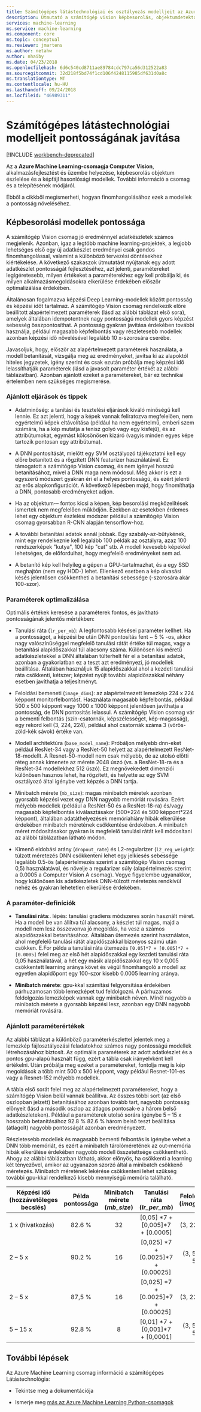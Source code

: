 ```yaml
---
title: Számítógépes látástechnológiai és osztályozás modelljeit az Azure Machine Learning jobb pontossága
description: Útmutató a számítógép vision képbesorolás, objektumdetektálás és lemezkép hasonlóság modellek az Azure Machine Learning csomagot használ a Computer Vision pontosságának javítása.
services: machine-learning
ms.service: machine-learning
ms.component: core
ms.topic: conceptual
ms.reviewer: jmartens
ms.author: netahw
author: nhaiby
ms.date: 04/23/2018
ms.openlocfilehash: 6d6c540cd8711ae89784cdc797ca56d312522a83
ms.sourcegitcommit: 32d218f5bd74f1cd106f4248115985df631d0a8c
ms.translationtype: MT
ms.contentlocale: hu-HU
ms.lasthandoff: 09/24/2018
ms.locfileid: "46989311"
---
```

# <a name="improve-the-accuracy-of-computer-vision-models"></a>Számítógépes látástechnológiai modelljeit pontosságának javítása

[!INCLUDE [workbench-deprecated](../../../includes/aml-deprecating-preview-2017.md)] 

Az a **Azure Machine Learning-csomagja Computer Vision**, alkalmazásfejlesztést és üzembe helyezése, képbesorolás objektum észlelése és a képfájl hasonlósági modellek. További információ a csomag és a telepítésének módjáról.

Ebből a cikkből megismerheti, hogyan finomhangolásához ezek a modellek a pontosság növeléséhez. 

## <a name="accuracy-of-image-classification-models"></a>Képbesorolási modellek pontossága

A számítógép Vision csomag jó eredménnyel adatkészletek számos megjelenik. Azonban, igaz a legtöbb machine learning-projektek, a legjobb lehetséges első egy új adatkészlet eredményei csak gondos finomhangolással, valamint a különböző tervezési döntésekhez kiértékelése. A következő szakaszok útmutatást nyújtanak egy adott adatkészlet pontosságát fejlesztéséhez, azt jelenti, paramétereket legígéretesebb, milyen értékeket a paraméterekhez egy kell próbálja ki, és milyen alkalmazásmegoldásokra elkerülése érdekében először optimalizálása érdekében.

Általánosan fogalmazva képzési Deep Learning-modellek között pontosság és képzési időt tartalmaz. A számítógép Vision csomag rendelkezik előre beállított alapértelmezett paraméterek (lásd az alábbi táblázat első sora), amelyek általában idempotentnek nagy pontosságú modellek gyors képzést sebesség összpontosíthat. A pontosság gyakran javítása érdekében további használja, például magasabb képfelbontás vagy részletesebb modellek azonban képzési idő növelésével legalább 10 x-szorosára cserébe.

Javasoljuk, hogy, először az alapértelmezett paraméterek használata, a modell betanítását, vizsgálja meg az eredményeket, javítsa ki az alapoktól hiteles jegyzetek, igény szerint és csak ezután próbálja meg képzési idő lelassíthatják paraméterek (lásd a javasolt paraméter értékét az alábbi táblázatban). Azonban ajánlott ezeket a paramétereket, bár ez technikai értelemben nem szükséges megismerése.


### <a name="best-practices-and-tips"></a>Ajánlott eljárások és tippek

* Adatminőség: a tanítási és tesztelési eljárások kiváló minőségű kell lennie. Ez azt jelenti, hogy a képek vannak feliratozva megfelelően, nem egyértelmű képek eltávolítása (például ha nem egyértelmű, emberi szem számára, ha a kép mutatja a tenisz golyó vagy egy kisfejű), és az attribútumokat, egymást kölcsönösen kizáró (vagyis minden egyes képe tartozik pontosan egy attribútuma).

* A DNN pontosítását, mielőtt egy SVM osztályozó tájékoztatni kell egy előre betanított és a rögzített DNN featurizer használatával. Ez támogatott a számítógép Vision csomag, és nem igényel hosszú betanításához, mivel a DNN maga nem módosul. Még akkor is ezt a egyszerű módszert gyakran éri el a helyes pontosságú, és ezért jelenti az erős alapkonfigurációt. A következő lépésben majd, hogy finomíthatja a DNN, pontosabb eredményeket adjon.

* Ha az objektum-– fontos kicsi a képen, kép besorolási megközelítések ismertek nem megfelelően működjön. Ezekben az esetekben érdemes lehet egy objektum észlelési módszer például a számítógép Vision csomag gyorsabban R-CNN alapján tensorflow-hoz.

* A további betanítási adatok annál jobbak. Egy szabály-az-bütykének, mint egy rendelkeznie kell legalább 100 példák az osztályra, azaz 100 rendszerképek "kutya", 100 kép "cat" stb. A modell kevesebb képekkel lehetséges, de előfordulhat, hogy megfelelő eredményeket sem ad.

* A betanító kép kell helyileg a gépen a GPU-tartalmazhat, és a egy SSD meghajtón (nem egy HDD-) lehet. Ellenkező esetben a kép olvasási késés jelentősen csökkentheti a betanítási sebessége (-szorosára akár 100-szor).


### <a name="parameters-to-optimize"></a>Paraméterek optimalizálása

Optimális értékek keresése a paraméterek fontos, és javítható pontosságának jelentős mértékben:
* Tanulási ráta (`lr_per_mb`): A legfontosabb késései paraméter kellhet. Ha a pontosságot, a képzési be után DNN pontosítás fent ~ 5 % -os, akkor nagy valószínűséggel megfelelő tanulási rátát értéke túl magas, vagy a betanítási alapidőszakkal túl alacsony száma. Különösen kis méretű adatkészletekkel a DNN általában túlterhelt fér el a betanítási adatok, azonban a gyakorlatban ez a teszt azt eredményezi, jó modellek beállítása. Általában használjuk 15 alapidőszakkal ahol a kezdeti tanulási ráta csökkenti, kétszer; képzést nyújt további alapidőszakkal néhány esetben javíthatja a teljesítményt.

* Feloldási bemeneti (`image_dims`): az alapértelmezett lemezkép 224 x 224 képpont monitorfelbontást. Használata magasabb képfelbontás, például 500 x 500 képpont vagy 1000 x 1000 képpont jelentősen javíthatja a pontosság, de DNN pontosítás lelassul. A számítógép Vision csomag vár a bementi felbontás (szín-csatornák, képszélességet, kép-magasság), egy rekord kell (3, 224, 224), például ahol csatornák száma 3 (vörös-zöld-kék sávok) értéke van.

* Modell architektúra (`base_model_name`): Próbáljon mélyebb dnn-eket például ResNet-34 vagy a ResNet-50 helyett az alapértelmezett ResNet-18-modellt. A Resnet-50-modell nem csak mélyebb, de az utolsó előtti réteg annak kimenete az mérete 2048 úszó (vs. a ResNet-18-ra és a ResNet-34 modellekhez 512 úszó). Ez megnövekedett dimenziói különösen hasznos lehet, ha rögzített, és helyette az egy SVM osztályozó által igénybe vett képzés a DNN tartja.

* Minibatch mérete (`mb_size`): magas minibatch méretek azonban gyorsabb képzési vezet egy DNN nagyobb memóriát rovására. Ezért mélyebb modellek (például a ResNet-50 és a ResNet-18-ra) és/vagy magasabb képfelbontás kiválasztásakor (500\*224 és 500 képpont\*224 képpont), általában adatáthelyezések memóriahiány hibák elkerülése érdekében minibatch méretének csökkentése érdekében. A minibatch méret módosításakor gyakran is megfelelő tanulási rátát kell módosítani az alábbi táblázatban látható módon.
* Kimenő eldobási arány (`dropout_rate`) és L2-regularizer (`l2_reg_weight`): túlzott méretezés DNN csökkenteni lehet egy jelkiesés sebessége legalább 0.5-ös (alapértelmezés szerint a számítógép Vision csomag 0,5) használatával, és növelje a regularizer súly (alapértelmezés szerint a 0.0005 a Computer Vision A csomag). Vegye figyelembe ugyanakkor, hogy különösen kis adatkészletek DNN-túlzott méretezés rendkívül nehéz és gyakran lehetetlen elkerülése érdekében.


### <a name="parameter-definitions"></a>A paraméter-definíciók

- **Tanulási ráta**:. lépés: tanulási gradiens módszeres során használt méret. Ha a modell be van állítva túl alacsony, a készlet túl magas, majd a modell nem lesz összevonva jó megoldás, ha vesz a számos alapidőszakkal betanításához. Általában ütemezés szerint használatos, ahol megfelelő tanulási rátát alapidőszakkal bizonyos számú után csökken. E.For példa a tanulási ráta ütemezés `[0.05]*7 + [0.005]*7 + [0.0005]` felel meg az első hét alapidőszakkal egy kezdeti tanulási ráta 0,05 használatával, a hét egy másik alapidőszakkal egy 10 x 0,005 csökkentett learning aránya követ és végül finomhangoló a modell az egyetlen alapidőpont egy 100-szor kisebb 0.0005 learning aránya.

- **Minibatch mérete**: gpu-kkal számítási felgyorsítása érdekében párhuzamosan több lemezképet tud feldolgozni. A párhuzamos feldolgozás lemezképek vannak egy minibatch néven. Minél nagyobb a minibatch mérete a gyorsabb képzési lesz, azonban egy DNN nagyobb memóriát rovására.

### <a name="recommended-parameter-values"></a>Ajánlott paraméterértékek

Az alábbi táblázat a különböző paraméterkészlettel jelentek meg a lemezkép fájlosztályozási feladatokhoz számos nagy pontosságú modellek létrehozásához biztosít. Az optimális paraméterek az adott adatkészlet és a pontos gpu-alapú használt függ, ezért a tábla csak irányelvként kell értékelni. Után próbálja meg ezeket a paramétereket, fontolja meg is kép megoldások a több mint 500 x 500 képpont, vagy például Resnet-101-es vagy a Resnet-152 mélyebb modellek.

A tábla első sorát felel meg az alapértelmezett paramétereket, hogy a számítógép Vision belül vannak beállítva. Az összes többi sort (az első oszlopban jelzett) betanításához azonban tovább tart, nagyobb pontosság előnyeit (lásd a második oszlop az átlagos pontosak-e a három belső adatkészleteken). Például a paraméterek utolsó sorára igénybe 5 – 15 x hosszabb betanításához 92.8 % 82.6 % három belső teszt beállítása (átlagolt) nagyobb pontosságát azonban eredményezett.

Részletesebb modellek és magasabb bementi felbontás is igénybe vehet a DNN több memóriát, és ezért a minibatch tárolóméretének az out-memória hibák elkerülése érdekében nagyobb modell összetettsége csökkenthető. Ahogy az alábbi táblázatban látható, akkor előnyös, ha csökkenti a learning két tényezővel, amikor az ugyanazon szorzó által a minibatch csökkenő méretezés. Minibatch méretének lekérése csökkenteni lehet szükség további gpu-kkal rendelkező kisebb mennyiségű memória található.

| Képzési idő (hozzávetőleges becslés) | Példa pontossága | Minibatch mérete (*mb_size*) | Tanulási ráta (*lr_per_mb*) | Feloldási kép (*image_dims*) | DNN-architektúra (*base_model_name*) |
|------------- |:-------------:|:-------------:|:-----:|:-----:|:---:|
| 1 x (hivatkozás) | 82.6 % | 32 | [0,05] \*7 + [0,005]\*7 + [0.0005]  | (3, 224, 224) | ResNet18_ImageNet_CNTK |
| 2 – 5 x    | 90.2 % | 16 | [0,025] \*7 + [0.0025]\*7 + [0.00025] | (3, 500-as, 500) | ResNet18_ImageNet_CNTK |
| 2 – 5 x    | 87,5 % | 16 | [0,025] \*7 + [0.0025]\*7 + [0.00025] | (3, 224, 224) | ResNet50_ImageNet_CNTK |
| 5 – 15 x        | 92.8 % |  8 | [0,01] \*7 + [0,001]\*7 + [0,0001]  | (3, 500-as, 500) | ResNet50_ImageNet_CNTK |


## <a name="next-steps"></a>További lépések

Az Azure Machine Learning csomag információ a számítógépes Látástechnológia:
+ Tekintse meg a dokumentációja

+ Ismerje meg [más az Azure Machine Learning Python-csomagok](reference-python-package-overview.md)